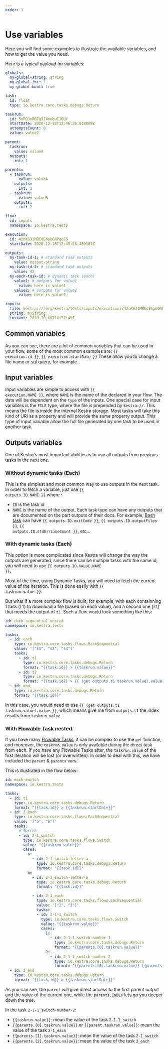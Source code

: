 ```yaml
---
order: 1
---
```


# Use variables

Here you will find some examples to illustrate the available variables, and how to get the value you need.

Here is a typical payload for variables:

```yaml
globals:
  my-global-string: string
  my-global-int: 1
  my-global-bool: true

task:
  id: float
  type: io.kestra.core.tasks.debugs.Return

taskrun:
  id: 5vPQJxRGCgJJ4mubuIJOUf
  startDate: 2020-12-18T12:46:36.018869Z
  attemptsCount: 0
  value: value2

parent:
  taskrun:
    value: valueA
  outputs:
    int: 1

parents:
  - taskrun:
      value: valueA
    outputs:
      int: 1
  - taskrun:
      value: valueB
    outputs:
      int: 2

flow:
  id: inputs
  namespace: io.kestra.tests

execution:
  id: 42mXSJ1MRCdEhpbGNPqeES
  startDate: 2020-12-18T12:45:28.489187Z

outputs:
  my-task-id-1: # standard task outputs
    value: output-string
  my-task-id-2: # standard task outputs
    value: 42
  my-each-task-id: # dynamic task (each)
    value1: # outputs for value1
      value: here is value1
    value2: # outputs for value2
      value: here is value2

inputs:
  file: kestra:///org/kestra/tests/inputs/executions/42mXSJ1MRCdEhpbGNPqeES/inputs/file/application.yml
  string: myString
  instant: 2019-10-06T18:27:49Z
```


## Common variables
As you can see, there are a lot of common variables that can be used in your flow, some of the most common examples are: <code v-pre>{{ execution.id }}</code>, <code v-pre>{{ execution.startDate }}</code> 
These allow you to change a file name or sql query, for example.

## Input variables
Input variables are simple to access with <code v-pre>{{ execution.NAME }}</code>, where `NAME` is the name of the declared in your flow. The data will be dependent on the `type` of the inputs.
One special case for input variables is the `FILE` type, where the file is prepended by `kestra://`. This means the file is inside the internal Kestra storage. Most tasks will take this kind of URI as a property and will provide the same property output. This type of input variable allow the full file generated by one task to be used in another task.

## Outputs variables
One of Kestra's most important abilities is to use all outputs from previous tasks in the next one.

### Without dynamic tasks (Each)
This is the simplest and most common way to use outputs in the next task. In order to fetch a variable, just use <code v-pre>{{ outputs.ID.NAME }}</code> where :
* `ID` is the task id
* `NAME` is the name of the output. Each task type can have any outputs that are documented on the part outputs of their docs. For example, [Bash task](/plugins/core/tasks/scripts/io.kestra.core.tasks.scripts.Bash.html#outputs) can have <code v-pre>{{ outputs.ID.exitCode }}</code>, <code v-pre>{{ outputs.ID.outputFiles }}</code>, <code v-pre>{{ outputs.ID.stdErrLineCount }}</code>, etc...

### With dynamic tasks (Each)
This option is more complicated since Kestra will change the way the outputs are generated, since there can be multiple tasks with the same id, you will need to use <code v-pre>{{ outputs.ID.VALUE.NAME }}</code>.

Most of the time, using Dynamic Tasks, you will need to fetch the current value of the iteration. This is done easily with <code v-pre>{{ taskrun.value }}</code>.

But what if a more complex flow is built, for example, with each containning 1 task (`t1`) to download a file (based on each value), and a second one (`t2`) that needs the output of `t1`. Such a flow would look something like this:

```yaml
id: each-sequential-nested
namespace: io.kestra.tests

tasks:
  - id: each
    type: io.kestra.core.tasks.flows.EachSequential
    value: '["s1", "s2", "s3"]'
    tasks:
      - id: t1
        type: io.kestra.core.tasks.debugs.Return
        format: "{{task.id}} > {{taskrun.value}}"
      - id: t2
        type: io.kestra.core.tasks.debugs.Return
        format: "{{task.id}} > {{ (get outputs.t1 taskrun.value).value }} > {{taskrun.startDate}}"
  - id: end
    type: io.kestra.core.tasks.debugs.Return
    format: "{{task.id}}"
```

In this case, you would need to use <code v-pre>{{ (get outputs.t1 taskrun.value).value }}</code>, which means give me from `outputs.t1` the index results from `taskrun.value`.

### With [Flowable Task](docs/developer-guide/flowable) nested.
If you have many [Flowable Tasks](docs/developer-guide/flowable), it can be complex to use the `get` function, and moreover, the `taskrun.value` is only available during the direct task from each. If you have any Flowable Tasks after, the `taskrun.value` of the first iteration will be lost (or overwritten). In order to deal with this, we have included the `parent` & `parents` vars.

This is illustrated in the flow below:

```yaml
id: each-switch
namespace: io.kestra.tests

tasks:
  - id: t1
    type: io.kestra.core.tasks.debugs.Return
    format: "{{task.id}} > {{taskrun.startDate}}"
  - id: 2_each
    type: io.kestra.core.tasks.flows.EachSequential
    value: '["a", "b"]'
    tasks:
      # Switch
      - id: 2-1_switch
        type: io.kestra.core.tasks.flows.Switch
        value: "{{taskrun.value}}"
        cases:
          a:
            - id: 2-1_switch-letter-a
              type: io.kestra.core.tasks.debugs.Return
              format: "{{task.id}}"
          b:
            - id: 2-1_switch-letter-b
              type: io.kestra.core.tasks.debugs.Return
              format: "{{task.id}}"

            - id: 2-1_each
              type: io.kestra.core.tasks.flows.EachSequential
              value: '["1", "2"]'
              tasks:
              - id: 2-1-1_switch
                type: io.kestra.core.tasks.flows.Switch
                value: "{{taskrun.value}}"
                cases:
                  1:
                    - id: 2-1-1_switch-number-1
                      type: io.kestra.core.tasks.debugs.Return
                      format: "{{parents.[0].taskrun.value}}"
                  2:
                    - id: 2-1-1_switch-number-2
                      type: io.kestra.core.tasks.debugs.Return
                      format: "{{parents.[0].taskrun.value}} {{parents.[1].taskrun.value}}"
  - id: 2_end
    type: io.kestra.core.tasks.debugs.Return
    format: "{{task.id}} > {{taskrun.startDate}}"

```

As you can see, the `parent` will give direct access to the first parent output and the value of the current one, while the `parents.INDEX` lets go you deeper down the tree.

In the task `2-1-1_switch-number-2`:
- <code v-pre>{{taskrun.value}}</code>: mean the value of the task `2-1-1_switch`
- <code v-pre>{{parents.[0].taskrun.value}}</code> or <code v-pre>{{parent.taskrun.value}}</code>: mean the value of the task `2-1_each`
- <code v-pre>{{parents.[1].taskrun.value}}</code>: mean the value of the task `2-1_switch`
- <code v-pre>{{parents.[2].taskrun.value}}</code>: mean the value of the task `2_each`
